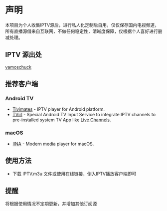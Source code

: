 # 声明

本项目为个人收集IPTV源后，进行私人化定制后自用，仅仅保存国内电视频道，所有直播源借来自互联网，不做任何稳定性，清晰度保障，仅根据个人喜好进行删减处理。

## IPTV 源出处

 [vamoschuck](https://github.com/vamoschuck/TV/blob/main/M3U)

## 推荐客户端

### Android TV

- [Tivimates](https://tivimates.com)  - IPTV player for Android platform.
- [TVirl](https://play.google.com/store/apps/details?id=by.stari4ek.tvirl) - Special Android TV Input Service to integrate IPTV channels to pre-installed system TV App like [Live Channels](https://play.google.com/store/apps/details?id=com.google.android.tv).


### macOS
    
- [IINA](https://iina.io/) - Modern media player for macOS.


## 使用方法

- 下载 IPTV.m3u 文件或使用在线链接，倒入IPTV播放客户端即可


## 提醒

将根据使用情况不定期更新，并增加其他订阅源